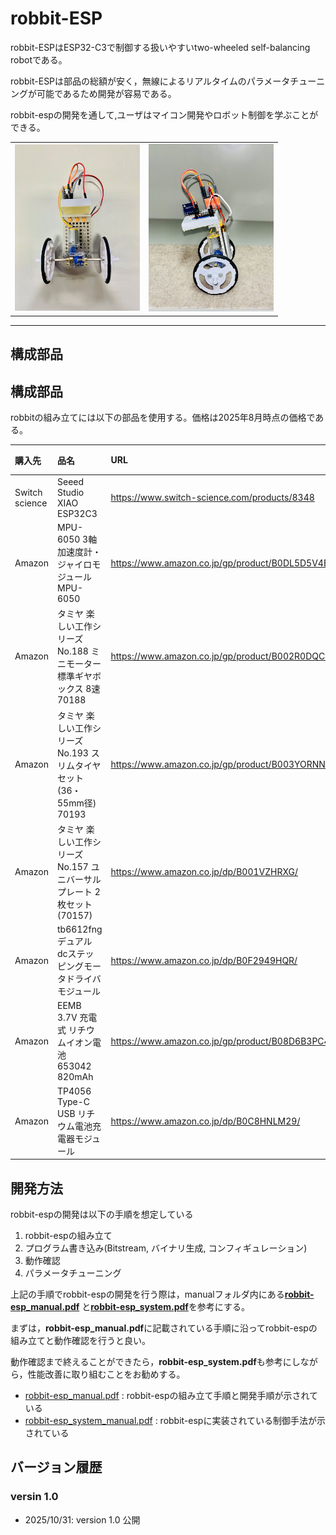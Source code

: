 # robbit-ESP
 
robbit-ESPはESP32-C3で制御する扱いやすいtwo-wheeled self-balancing robotである。

robbit-ESPは部品の総額が安く，無線によるリアルタイムのパラメータチューニングが可能であるため開発が容易である。

robbit-espの開発を通して,ユーザはマイコン開発やロボット制御を学ぶことができる。

<table>
    <tr>
        <td><img src="image/esp32c3_front.jpg" alt="画像1" width="200"></td>
        <td><img src="image/esp32c3-structure-side.jpg" alt="画像2" width="200"></td>
</table>

-----
## 構成部品

## 構成部品

robbitの組み立てには以下の部品を使用する。価格は2025年8月時点の価格である。

| 購入先 | 品名 | URL | 合計 | 数量 | 単価 |
|:---|:---|:---|:---|:---|:---|
| Switch science | Seeed Studio XIAO ESP32C3 | https://www.switch-science.com/products/8348 | 1069 | 1 | 1069 |
| Amazon | MPU-6050 3軸加速度計・ジャイロモジュール MPU-6050 | https://www.amazon.co.jp/gp/product/B0DL5D5V4B/ | 1949 | 6 | 325 |
| Amazon | タミヤ 楽しい工作シリーズ No.188 ミニモーター標準ギヤボックス 8速 70188 | https://www.amazon.co.jp/gp/product/B002R0DQCK/　| 632 | 1 | 632 |
| Amazon | タミヤ 楽しい工作シリーズ No.193 スリムタイヤセット (36・55mm径) 70193　| https://www.amazon.co.jp/gp/product/B003YORNNG/ | 528 | 1 | 528 |
| Amazon | タミヤ 楽しい工作シリーズ No.157 ユニバーサルプレート 2枚セット (70157) | https://www.amazon.co.jp/dp/B001VZHRXG/ | 660 | 4 | 165 |
| Amazon | tb6612fngデュアルdcステッピングモータドライバモジュール | https://www.amazon.co.jp/dp/B0F2949HQR/ | 998 | 3 | 333 |
| Amazon | EEMB 3.7V 充電式 リチウムイオン電池 653042 820mAh | https://www.amazon.co.jp/gp/product/B08D6B3PC4/ | 2499 | 4 | 625 |
| Amazon | TP4056 Type-C USB リチウム電池充電器モジュール | https://www.amazon.co.jp/dp/B0C8HNLM29/ | 525 | 3 | 175 |

## 開発方法

robbit-espの開発は以下の手順を想定している

1. robbit-espの組み立て
2. プログラム書き込み(Bitstream, バイナリ生成, コンフィギュレーション)
3. 動作確認
4. パラメータチューニング

上記の手順でrobbit-espの開発を行う際は，manualフォルダ内にある[**robbit-esp_manual.pdf**](./manual/robbit-esp_manual.pdf)
と[**robbit-esp_system.pdf**](./manual/robbit-esp_system_manual.pdf)を参考にする。

まずは，**robbit-esp_manual.pdf**に記載されている手順に沿ってrobbit-espの組み立てと動作確認を行うと良い。

動作確認まで終えることができたら，**robbit-esp_system.pdf**も参考にしながら，性能改善に取り組むことをお勧めする。

- [robbit-esp_manual.pdf](./manual/robbit-esp_manual.pdf) : robbit-espの組み立て手順と開発手順が示されている
- [robbit-esp_system_manual.pdf](./manual/robbit-esp_system_manual.pdf) : robbit-espに実装されている制御手法が示されている

## バージョン履歴

### versin 1.0

- 2025/10/31: version 1.0 公開
